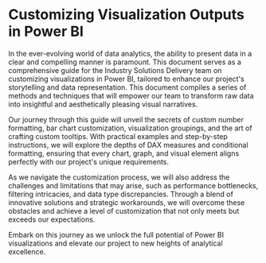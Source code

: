 # Customizing Visualization Outputs in Power BI
In the ever-evolving world of data analytics, the ability to present data in a clear and compelling manner is paramount. This document serves as a comprehensive guide for the Industry Solutions Delivery team on customizing visualizations in Power BI, tailored to enhance our project's storytelling and data representation. This document compiles a series of methods and techniques that will empower our team to transform raw data into insightful and aesthetically pleasing visual narratives.

Our journey through this guide will unveil the secrets of custom number formatting, bar chart customization, visualization groupings, and the art of crafting custom tooltips. With practical examples and step-by-step instructions, we will explore the depths of DAX measures and conditional formatting, ensuring that every chart, graph, and visual element aligns perfectly with our project's unique requirements.

As we navigate the customization process, we will also address the challenges and limitations that may arise, such as performance bottlenecks, filtering intricacies, and data type discrepancies. Through a blend of innovative solutions and strategic workarounds, we will overcome these obstacles and achieve a level of customization that not only meets but exceeds our expectations.

Embark on this journey as we unlock the full potential of Power BI visualizations and elevate our project to new heights of analytical excellence.
